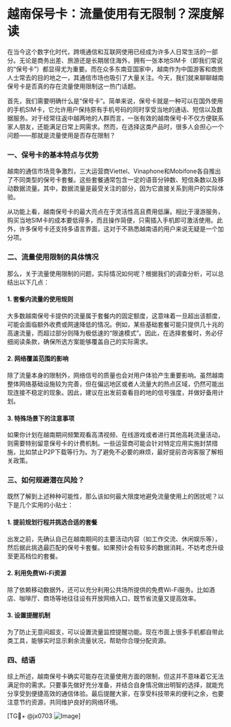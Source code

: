 # 越南保号卡：流量使用有无限制？深度解读

在当今这个数字化时代，跨境通信和互联网使用已经成为许多人日常生活的一部分。无论是商务出差、旅游还是长期居住海外，拥有一张本地SIM卡（即我们常说的“保号卡”）都显得尤为重要。而在众多东南亚国家中，越南作为中国游客和商旅人士常去的目的地之一，其通信市场也吸引了大量关注。今天，我们就来聊聊越南保号卡是否真的存在流量使用限制这一热门话题。

首先，我们需要明确什么是“保号卡”。简单来说，保号卡就是一种可以在国外使用的手机SIM卡，它允许用户保持原有手机号码的同时享受当地的通话、短信以及数据服务。对于经常往返中越两地的人群而言，一张有效的越南保号卡不仅方便联系家人朋友，还能满足日常上网需求。然而，在选择这类产品时，很多人会担心一个问题——那就是流量使用是否存在限制？

### 一、保号卡的基本特点与优势

越南的通信市场竞争激烈，三大运营商Viettel、Vinaphone和Mobifone各自推出了不同类型的保号卡套餐。这些套餐通常包含一定的语音分钟数、短信条数以及移动数据流量。其中，数据流量是最受关注的部分，因为它直接关系到用户的实际体验。

从功能上看，越南保号卡的最大亮点在于灵活性高且费用低廉。相比于漫游服务，购买当地SIM卡的成本要低得多，而且操作简便，只需插入手机即可激活使用。此外，许多保号卡还支持多语言界面，这对于不熟悉越南语的用户来说无疑是一个加分项。

### 二、流量使用限制的具体情况

那么，关于流量使用限制的问题，实际情况如何呢？根据我们的调查分析，可以总结出以下几点：

#### 1. 套餐内流量的使用规则
大多数越南保号卡提供的流量属于套餐内的固定额度，这意味着一旦超出该额度，可能会面临额外收费或网速降低的情况。例如，某些基础套餐可能只提供几十兆的高速流量，而超过部分则降为极低速的“限速模式”。因此，在选择套餐时，务必仔细阅读条款，确保所选方案能够覆盖自己的实际需求。

#### 2. 网络覆盖范围的影响
除了流量本身的限制外，网络信号的质量也会对用户体验产生重要影响。虽然越南整体网络基础设施较为完善，但在偏远地区或者人流量大的热点区域，仍然可能出现连接不稳定的现象。因此，建议在出发前查看目的地的信号强度，并做好备用计划。

#### 3. 特殊场景下的注意事项
如果你计划在越南期间频繁观看高清视频、在线游戏或者进行其他高耗流量活动，则需要特别留意保号卡的计费机制。一些运营商可能会针对特定应用实施封禁措施，比如禁止P2P下载等行为。为了避免不必要的麻烦，最好提前咨询客服了解相关政策。

### 三、如何规避潜在风险？

既然了解到上述种种可能性，那么该如何最大限度地避免流量使用上的困扰呢？以下是几个实用的小贴士：

#### 1. 提前规划行程并挑选合适的套餐
出发之前，先确认自己在越南期间的主要活动内容（如工作交流、休闲娱乐等），然后据此挑选最匹配的保号卡套餐。如果预计会有较多的数据消耗，不妨考虑升级至更高档位的套餐。

#### 2. 利用免费Wi-Fi资源
除了依赖移动数据外，还可以充分利用公共场所提供的免费Wi-Fi服务。比如酒店、咖啡厅、商场等地往往设有开放网络入口，既节省流量又提高效率。

#### 3. 设置提醒机制
为了防止无意间超支，可以设置流量监控提醒功能。现在市面上很多手机都自带此类工具，能够实时显示剩余流量状况，帮助你合理分配资源。

### 四、结语

综上所述，越南保号卡确实可能存在流量使用方面的限制，但这并不意味着它无法满足你的需求。只要事先做好充分准备，并结合自身情况做出明智的选择，就能充分享受到便捷高效的通信体验。最后提醒大家，在享受科技带来的便利之余，也要注意节约资源，共同维护良好的网络环境。

[TG💪+ @jx0703 ![Image](https://github.com/user-attachments/assets/dbca1d08-cadb-493c-b0ec-ad6f7a83f270)]